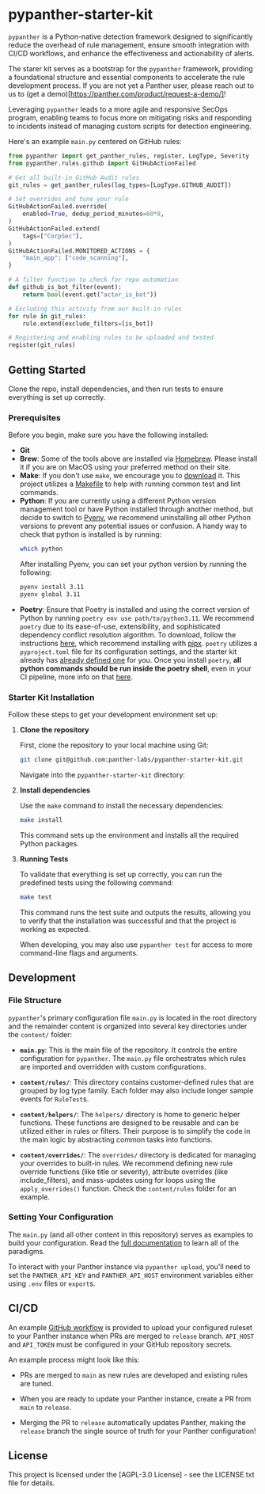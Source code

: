 # pypanther-starter-kit

`pypanther` is a Python-native detection framework designed to significantly reduce the overhead of rule management, ensure smooth integration with CI/CD workflows, and enhance the effectiveness and actionability of alerts.

The starer kit serves as a bootstrap for the `pypanther` framework, providing a foundational structure and essential components to accelerate the rule development process. If you are not yet a Panther user, please reach out to us to (get a demo)[https://panther.com/product/request-a-demo/]!

Leveraging `pypanther` leads to a more agile and responsive SecOps program, enabling teams to focus more on mitigating risks and responding to incidents instead of managing custom scripts for detection engineering.

Here's an example `main.py` centered on GitHub rules:

```python
from pypanther import get_panther_rules, register, LogType, Severity
from pypanther.rules.github import GitHubActionFailed

# Get all built-in GitHub Audit rules
git_rules = get_panther_rules(log_types=[LogType.GITHUB_AUDIT])

# Set overrides and tune your rule
GitHubActionFailed.override(
    enabled=True, dedup_period_minutes=60*8,
)
GitHubActionFailed.extend(
    tags=["CorpSec"],
)
GitHubActionFailed.MONITORED_ACTIONS = {
	"main_app": ["code_scanning"],
}

# A filter function to check for repo automation
def github_is_bot_filter(event):
	return bool(event.get("actor_is_bot"))

# Excluding this activity from our built-in rules
for rule in git_rules:
	rule.extend(exclude_filters=[is_bot])

# Registering and enabling rules to be uploaded and tested
register(git_rules)
```

## Getting Started

Clone the repo, install dependencies, and then run tests to ensure everything is set up correctly.

### Prerequisites

Before you begin, make sure you have the following installed:

- **Git**
- **Brew**: Some of the tools above are installed via [Homebrew](https://brew.sh/). Please install it if you are on MacOS using your preferred method on their site.
- **Make**: If you don't use `make`, we encourage you to [download](https://formulae.brew.sh/formula/make) it. This project utilizes a [Makefile](./Makefile) to help with running common test and lint commands.
- **Python**: If you are currently using a different Python version management tool or have Python installed through another method, but decide to switch to [Pyenv](https://github.com/pyenv/pyenv), we recommend uninstalling all other Python versions to prevent any potential issues or confusion. A handy way to check that python is installed is by running:
    ```bash
    which python
    ```
    After installing Pyenv, you can set your python version by running the following:
    ```bash
    pyenv install 3.11
    pyenv global 3.11
    ```
- **Poetry**: Ensure that Poetry is installed and using the correct version of Python by running `poetry env use path/to/python3.11`. We recommend `poetry` due to its ease-of-use, extensibility, and sophisticated dependency conflict resolution algorithm. To download, follow the instructions [here](https://python-poetry.org/docs/), which recommend installing with [pipx](https://pipx.pypa.io/stable/installation/). `poetry` utilizes a `pyproject.toml` file for its configuration settings, and the starter kit already has [already defined one](./pyproject.toml) for you. Once you install `poetry`, **all python commands should be run inside the poetry shell**, even in your CI pipeline, more info on that [here](https://python-poetry.org/docs/basic-usage/#using-your-virtual-environment).

### Starter Kit Installation

Follow these steps to get your development environment set up:

1. **Clone the repository**

    First, clone the repository to your local machine using Git:

    ```bash
    git clone git@github.com:panther-labs/pypanther-starter-kit.git
    ```

    Navigate into the `pypanther-starter-kit` directory:

2. **Install dependencies**

    Use the `make` command to install the necessary dependencies:

    ```bash
    make install
    ```

    This command sets up the environment and installs all the required Python packages.

3. **Running Tests**

    To validate that everything is set up correctly, you can run the predefined tests using the following command:

    ```bash
    make test
    ```

    This command runs the test suite and outputs the results, allowing you to verify that the installation was successful and that the project is working as expected.

    When developing, you may also use `pypanther test` for access to more command-line flags and arguments.

## Development

### File Structure

`pypanther`'s primary configuration file `main.py` is located in the root directory and the remainder content is organized into several key directories under the `content/` folder:

- **`main.py`**: This is the main file of the repository. It controls the entire configuration for `pypanther`. The `main.py` file orchestrates which rules are imported and overridden with custom configurations.

- **`content/rules/`**: This directory contains customer-defined rules that are grouped by log type family. Each folder may also include longer sample events for `RuleTest`s.

- **`content/helpers/`**: The `helpers/` directory is home to generic helper functions. These functions are designed to be reusable and can be utilized either in rules or filters. Their purpose is to simplify the code in the main logic by abstracting common tasks into functions.

- **`content/overrides/`**: The `overrides/` directory is dedicated for managing your overrides to built-in rules. We recommend defining new rule override functions (like title or severity), attribute overrides (like include_filters), and mass-updates using for loops using the `apply_overrides()` function. Check the `content/rules` folder for an example.

### Setting Your Configuration

The `main.py` (and all other content in this repository) serves as examples to build your configuration. Read the [full documentation](https://docs.panther.com/detections/pypanther) to learn all of the paradigms.

To interact with your Panther instance via `pypanther upload`, you'll need to set the `PANTHER_API_KEY` and `PANTHER_API_HOST` environment variables either using `.env` files or `export`s.

## CI/CD

An example [GitHub workflow](https://github.com/panther-labs/pypanther-starter-kit/blob/main/.github/workflows/upload.yml) is provided to upload your configured ruleset to your Panther instance when PRs are merged to `release` branch.  `API_HOST` and `API_TOKEN` must be configured in your GitHub repository secrets.

An example process might look like this:

- PRs are merged to `main` as new rules are developed and existing rules are tuned.

- When you are ready to update your Panther instance, create a PR from `main` to `release`.

- Merging the PR to `release` automatically updates Panther, making the `release` branch the single source of truth for your Panther configuration!

## License

This project is licensed under the [AGPL-3.0 License] - see the LICENSE.txt file for details.

